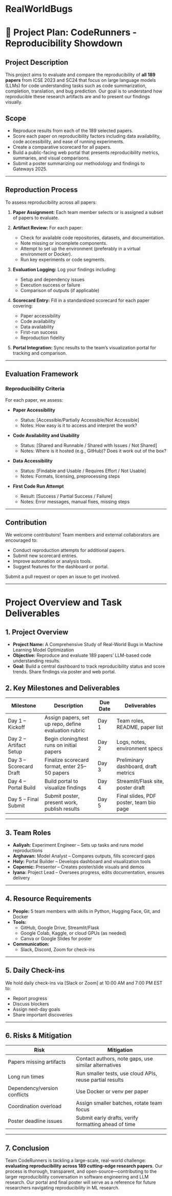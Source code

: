 # RealWorldBugs

# 🧪 Project Plan: CodeRunners - Reproducibility Showdown

## Project Description

This project aims to evaluate and compare the reproducibility of **all 189 papers** from ICSE 2023 and SC24 that focus on large language models (LLMs) for code understanding tasks such as code summarization, completion, translation, and bug prediction. Our goal is to understand how reproducible these research artifacts are and to present our findings visually.

## Scope

- Reproduce results from each of the 189 selected papers.
- Score each paper on reproducibility factors including data availability, code accessibility, and ease of running experiments.
- Create a comparative scorecard for all papers.
- Build a public-facing web portal that presents reproducibility metrics, summaries, and visual comparisons.
- Submit a poster summarizing our methodology and findings to Gateways 2025.

---

## Reproduction Process

To assess reproducibility across all papers:

1. **Paper Assignment:** Each team member selects or is assigned a subset of papers to evaluate.

2. **Artifact Review:** For each paper:
   - Check for available code repositories, datasets, and documentation.
   - Note missing or incomplete components.
   - Attempt to set up the environment (preferably in a virtual environment or Docker).
   - Run key experiments or code segments.

3. **Evaluation Logging:** Log your findings including:
   - Setup and dependency issues
   - Execution success or failure
   - Comparison of outputs (if applicable)

4. **Scorecard Entry:** Fill in a standardized scorecard for each paper covering:
   - Paper accessibility
   - Code availability
   - Data availability
   - First-run success
   - Reproduction fidelity

5. **Portal Integration:** Sync results to the team’s visualization portal for tracking and comparison.

---

## Evaluation Framework

### Reproducibility Criteria

For each paper, we assess:

- **Paper Accessibility**
  - Status: [Accessible/Partially Accessible/Not Accessible]
  - Notes: How easy is it to access and interpret the work?

- **Code Availability and Usability**
  - Status: [Shared and Runnable / Shared with Issues / Not Shared]
  - Notes: Where is it hosted (e.g., GitHub)? Does it work out of the box?

- **Data Accessibility**
  - Status: [Findable and Usable / Requires Effort / Not Usable]
  - Notes: Formats, licensing, preprocessing steps

- **First Code Run Attempt**
  - Result: [Success / Partial Success / Failure]
  - Notes: Error messages, manual fixes, missing steps

---

## Contribution

We welcome contributors! Team members and external collaborators are encouraged to:

- Conduct reproduction attempts for additional papers.
- Submit new scorecard entries.
- Improve automation or analysis tools.
- Suggest features for the dashboard or portal.

Submit a pull request or open an issue to get involved.

---

# Project Overview and Task Deliverables

## 1. Project Overview

- **Project Name:** A Comprehensive Study of Real-World Bugs in Machine Learning Model Optimization
- **Objective:** Reproduce and evaluate 189 papers’ LLM-based code understanding results.
- **Goal:** Build a central dashboard to track reproducibility status and score trends. Share findings via poster and web portal.

## 2. Key Milestones and Deliverables

| Milestone | Description | Due Date | Deliverables |
|----------|-------------|----------|--------------|
| Day 1 – Kickoff | Assign papers, set up repo, define evaluation rubric | Day 1 | Team roles, README, paper list |
| Day 2 – Artifact Setup | Begin cloning/test runs on initial papers | Day 2 | Logs, notes, environment specs |
| Day 3 – Scorecard Draft | Finalize scorecard format, enter 25–50 papers | Day 3 | Preliminary dashboard, draft metrics |
| Day 4 – Portal Build | Build portal to visualize findings | Day 4 | Streamlit/Flask site, poster draft |
| Day 5 – Final Submit | Submit poster, present work, publish results | Day 5 | Final slides, PDF poster, team bio page |

---

## 3. Team Roles

- **Aaliyah:** Experiment Engineer – Sets up tasks and runs model reproductions
- **Arghavan:** Model Analyst – Compares outputs, fills scorecard gaps
- **Holy:** Portal Builder – Develops dashboard and visualization tools
- **Copernic:** Presenter – Creates poster/slide visuals and demos
- **Iyana:** Project Lead – Oversees progress, edits documentation, ensures delivery

---

## 4. Resource Requirements

- **People:** 5 team members with skills in Python, Hugging Face, Git, and Docker
- **Tools:** 
  - GitHub, Google Drive, Streamlit/Flask
  - Google Colab, Kaggle, or cloud GPUs (as needed)
  - Canva or Google Slides for poster
- **Communication:**
  - Slack, Discord, Zoom for check-ins

---

## 5. Daily Check-ins

We hold daily check-ins via [Slack or Zoom] at 10:00 AM and 7:00 PM EST to:

- Report progress
- Discuss blockers
- Assign next-day goals
- Share important discoveries

---

## 6. Risks & Mitigation

| Risk | Mitigation |
|------|------------|
| Papers missing artifacts | Contact authors, note gaps, use similar alternatives |
| Long run times | Run smaller tests, use cloud APIs, reuse partial results |
| Dependency/version conflicts | Use Docker or venv per paper |
| Coordination overload | Assign smaller batches, rotate team focus |
| Poster deadline issues | Submit early drafts, verify formatting ahead of time |

---

## 7. Conclusion

Team CodeRunners is tackling a large-scale, real-world challenge: **evaluating reproducibility across 189 cutting-edge research papers**. Our process is thorough, transparent, and open-source—contributing to the larger reproducibility conversation in software engineering and LLM research. Our portal and final poster will serve as a reference for future researchers navigating reproducibility in ML research.

